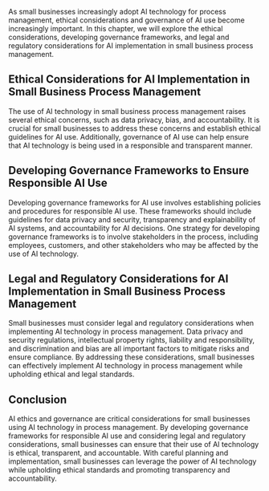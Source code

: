 
As small businesses increasingly adopt AI technology for process management, ethical considerations and governance of AI use become increasingly important. In this chapter, we will explore the ethical considerations, developing governance frameworks, and legal and regulatory considerations for AI implementation in small business process management.

Ethical Considerations for AI Implementation in Small Business Process Management
---------------------------------------------------------------------------------

The use of AI technology in small business process management raises several ethical concerns, such as data privacy, bias, and accountability. It is crucial for small businesses to address these concerns and establish ethical guidelines for AI use. Additionally, governance of AI use can help ensure that AI technology is being used in a responsible and transparent manner.

Developing Governance Frameworks to Ensure Responsible AI Use
-------------------------------------------------------------

Developing governance frameworks for AI use involves establishing policies and procedures for responsible AI use. These frameworks should include guidelines for data privacy and security, transparency and explainability of AI systems, and accountability for AI decisions. One strategy for developing governance frameworks is to involve stakeholders in the process, including employees, customers, and other stakeholders who may be affected by the use of AI technology.

Legal and Regulatory Considerations for AI Implementation in Small Business Process Management
----------------------------------------------------------------------------------------------

Small businesses must consider legal and regulatory considerations when implementing AI technology in process management. Data privacy and security regulations, intellectual property rights, liability and responsibility, and discrimination and bias are all important factors to mitigate risks and ensure compliance. By addressing these considerations, small businesses can effectively implement AI technology in process management while upholding ethical and legal standards.

Conclusion
----------

AI ethics and governance are critical considerations for small businesses using AI technology in process management. By developing governance frameworks for responsible AI use and considering legal and regulatory considerations, small businesses can ensure that their use of AI technology is ethical, transparent, and accountable. With careful planning and implementation, small businesses can leverage the power of AI technology while upholding ethical standards and promoting transparency and accountability.
